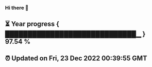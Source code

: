### Hi there 👋
⏳ Year progress { █████████████████████████████▁ } 97.54 %
---
⏰ Updated on Fri, 23 Dec 2022 00:39:55 GMT
---
